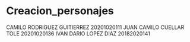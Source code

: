 # Creacion_personajes
CAMILO RODRIGUEZ GUITIERREZ 20201020111 JUAN CAMILO CUELLAR TOLE 20201020136 IVAN DARIO LOPEZ DIAZ 20182020141
